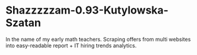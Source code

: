 # Shazzzzzam-0.93-Kutylowska-Szatan
In the name of my early math teachers. Scraping offers from multi websites into easy-readable report + IT hiring trends analytics.
